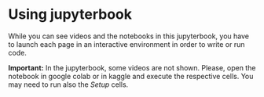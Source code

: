 # Using jupyterbook

While you can see videos and the notebooks in this jupyterbook, you have to launch each page in an interactive environment in order to write or run code.

**Important:** In the jupyterbook, some videos are not shown. Please, open the notebook in google colab or in kaggle and execute the respective cells. You may need to run also the *Setup* cells.

